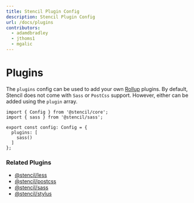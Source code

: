 ```yaml
---
title: Stencil Plugin Config
description: Stencil Plugin Config
url: /docs/plugins
contributors:
  - adamdbradley
  - jthoms1
  - mgalic
---
```


# Plugins

The `plugins` config can be used to add your own [Rollup](https://rollupjs.org) plugins. By default, Stencil does not come with `Sass` or `PostCss` support. However, either can be added using the `plugin` array.

```tsx
import { Config } from '@stencil/core';
import { sass } from '@stencil/sass';

export const config: Config = {
  plugins: [
    sass()
  ]
};
```


### Related Plugins

- [@stencil/less](https://www.npmjs.com/package/@stencil/less)
- [@stencil/postcss](https://www.npmjs.com/package/@stencil/postcss)
- [@stencil/sass](https://www.npmjs.com/package/@stencil/sass)
- [@stencil/stylus](https://www.npmjs.com/package/@stencil/stylus)
